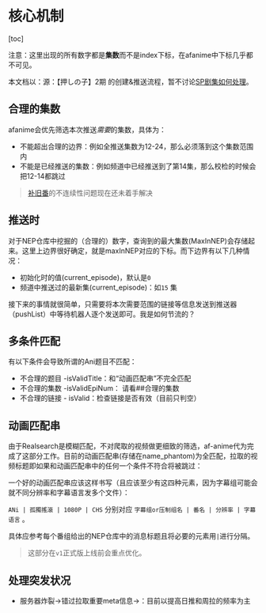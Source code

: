 # 核心机制

[toc]

注意：这里出现的所有数字都是**集数**而不是index下标，在afanime中下标几乎都不可见。

本文档以：源：【押しの子】2期 的创建&推送流程，暂不讨论[SP剧集如何处理](https://github.com/flynncao/afanime-tg-bot/issues/22)。

## 合理的集数

afanime会优先筛选本次推送*需要*的集数，具体为：

* 不能超出合理的边界：例如全推送集数为12-24，那么必须落到这个集数范围内
* 不能是已经推送的集数：例如频道中已经推送到了第14集，那么校检的时候会把12-14都跳过

> [补旧番](https://github.com/flynncao/afanime-tg-bot/issues/16)的不连续性问题现在还未着手解决

## 推送时

对于NEP仓库中挖掘的（合理的）数字，查询到的最大集数(MaxInNEP)会存储起来。这里上边界很好确定，就是maxInNEP对应的下标。而下边界有以下几种情况：

* 初始化时的值(current_episode)，默认是`0`
* 频道中推送过的最新集(current_episode)：如`15` 集

接下来的事情就很简单，只需要将本次需要范围的链接等信息发送到推送器（pushList）中等待机器人逐个发送即可。我是如何节流的？

## 多条件匹配

有以下条件会导致所谓的Ani题目不匹配：

* 不合理的题目 -isValidTitle：和“动画匹配串”不完全匹配
* 不合理的集数 -isValidEpiNum： 请看##合理的集数
* 不合理的链接 - isValid：检查链接是否有效（目前只判空）

## 动画匹配串

由于Realsearch是模糊匹配，不对爬取的视频做更细致的筛选，af-anime代为完成了这部分工作。目前的动画匹配串(存储在name_phantom)为全匹配，拉取的视频标题即如果和动画匹配串中的任何一个条件不符合将被跳过：

一个好的动画匹配串应该这样书写（且应该至少有这四种元素，因为字幕组可能会就不同分辨率和字幕语言发多个文件）：

`ANi | 孤獨搖滾 | 1080P | CHS` 分别对应 `字幕组or压制组名 | 番名 | 分辨率 | 字幕语言` 。

具体应参考每个番组给出的NEP仓库中的消息标题且将必要的元素用`|`进行分隔。

> 这部分在`v1`正式版上线前会重点优化。

## 处理突发状况

* 服务器炸裂->错过拉取重要meta信息->：目前以提高日推和周拉的频率为主
